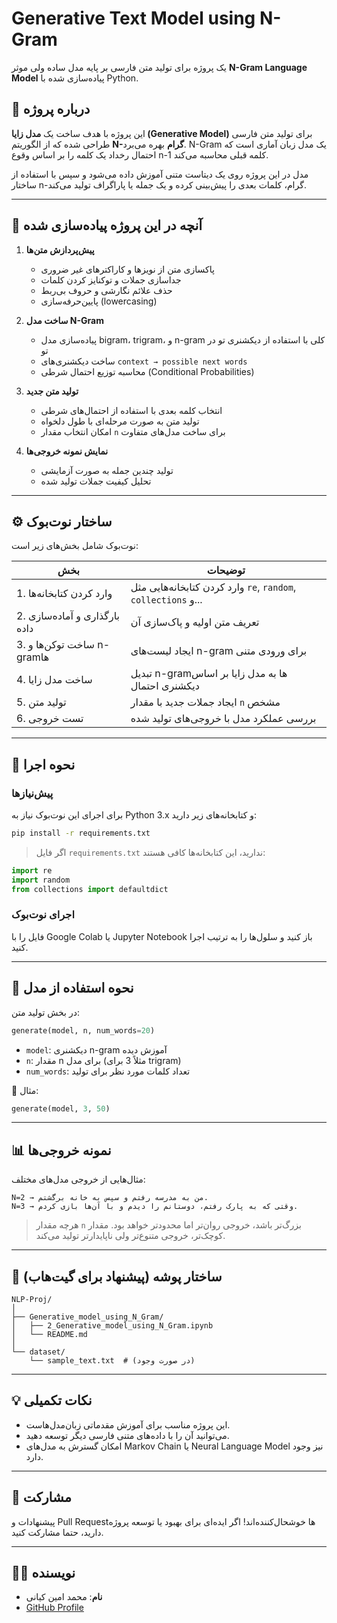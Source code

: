
# Generative Text Model using N-Gram  
یک پروژه برای تولید متن فارسی بر پایه مدل ساده ولی موثر **N-Gram Language Model** پیاده‌سازی شده با Python.

## 📌 درباره پروژه

این پروژه با هدف ساخت یک **مدل زایا (Generative Model)** برای تولید متن فارسی طراحی شده که از الگوریتم **N-گرام** بهره می‌برد. N-Gram یک مدل زبان آماری است که احتمال رخداد یک کلمه را بر اساس وقوع n-1 کلمه قبلی محاسبه می‌کند.

مدل در این پروژه روی یک دیتاست متنی آموزش داده می‌شود و سپس با استفاده از ساختار n-گرام، کلمات بعدی را پیش‌بینی کرده و یک جمله یا پاراگراف تولید می‌کند.

---

## 🧠 آنچه در این پروژه پیاده‌سازی شده

1. **پیش‌پردازش متن‌ها**  
   - پاکسازی متن از نویزها و کاراکترهای غیر ضروری  
   - جداسازی جملات و توکنایز کردن کلمات  
   - حذف علائم نگارشی و حروف بی‌ربط  
   - پایین‌حرفه‌سازی (lowercasing)

2. **ساخت مدل N-Gram**  
   - پیاده‌سازی مدل bigram، trigram، و n-gram کلی با استفاده از دیکشنری تو در تو  
   - ساخت دیکشنری‌های `context → possible next words`  
   - محاسبه توزیع احتمال شرطی (Conditional Probabilities)

3. **تولید متن جدید**  
   - انتخاب کلمه بعدی با استفاده از احتمال‌های شرطی  
   - تولید متن به صورت مرحله‌ای با طول دلخواه  
   - امکان انتخاب مقدار `n` برای ساخت مدل‌های متفاوت

4. **نمایش نمونه خروجی‌ها**  
   - تولید چندین جمله به صورت آزمایشی  
   - تحلیل کیفیت جملات تولید شده

---

## ⚙️ ساختار نوت‌بوک

نوت‌بوک شامل بخش‌های زیر است:

| بخش | توضیحات |
|------|---------|
| 1. وارد کردن کتابخانه‌ها | وارد کردن کتابخانه‌هایی مثل `re`, `random`, `collections` و... |
| 2. بارگذاری و آماده‌سازی داده | تعریف متن اولیه و پاک‌سازی آن |
| 3. ساخت توکن‌ها و n-gramها | ایجاد لیست‌های n-gram برای ورودی متنی |
| 4. ساخت مدل زایا | تبدیل n-gramها به مدل زایا بر اساس دیکشنری احتمال |
| 5. تولید متن | ایجاد جملات جدید با مقدار `n` مشخص |
| 6. تست خروجی | بررسی عملکرد مدل با خروجی‌های تولید شده |

---

## 🚀 نحوه اجرا

### پیش‌نیازها

برای اجرای این نوت‌بوک نیاز به Python 3.x و کتابخانه‌های زیر دارید:

```bash
pip install -r requirements.txt
```

> اگر فایل `requirements.txt` ندارید، این کتابخانه‌ها کافی هستند:  
```python
import re  
import random  
from collections import defaultdict
```

### اجرای نوت‌بوک

فایل را با Google Colab یا Jupyter Notebook باز کنید و سلول‌ها را به ترتیب اجرا کنید.

---

## 📝 نحوه استفاده از مدل

در بخش تولید متن:

```python
generate(model, n, num_words=20)
```

- `model`: دیکشنری n-gram آموزش دیده
- `n`: مقدار n برای مدل (مثلاً 3 برای trigram)
- `num_words`: تعداد کلمات مورد نظر برای تولید

📌 مثال:
```python
generate(model, 3, 50)
```

---

## 📊 نمونه خروجی‌ها

مثال‌هایی از خروجی مدل‌های مختلف:

```
N=2 → من به مدرسه رفتم و سپس به خانه برگشتم.
N=3 → وقتی که به پارک رفتم، دوستانم را دیدم و با آن‌ها بازی کردم.
```

> هرچه مقدار `n` بزرگ‌تر باشد، خروجی روان‌تر اما محدودتر خواهد بود. مقدار کوچک‌تر، خروجی متنوع‌تر ولی ناپایدارتر تولید می‌کند.

---

## 📁 ساختار پوشه (پیشنهاد برای گیت‌هاب)

```
NLP-Proj/
│
├── Generative_model_using_N_Gram/
│   ├── 2_Generative_model_using_N_Gram.ipynb
│   └── README.md
│
└── dataset/
    └── sample_text.txt  # (در صورت وجود)
```

---

## 💡 نکات تکمیلی

- این پروژه مناسب برای آموزش مقدماتی زبان‌مدل‌هاست.
- می‌توانید آن را با داده‌های متنی فارسی دیگر توسعه دهید.
- امکان گسترش به مدل‌های Markov Chain یا Neural Language Model نیز وجود دارد.

---

## 🙌 مشارکت

پیشنهادات و Pull Requestها خوشحال‌کننده‌اند! اگر ایده‌ای برای بهبود یا توسعه پروژه دارید، حتما مشارکت کنید.

---

## 🧑‍💻 نویسنده

- **نام**: محمد امین کیانی  
- [GitHub Profile](https://github.com/M-Amin-Kiani)
